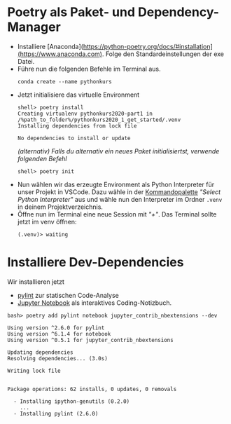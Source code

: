 # Poetry als Paket- und Dependency-Manager

- Installiere [Anaconda](https://python-poetry.org/docs/#installation](https://www.anaconda.com). Folge den Standardeinstellungen der exe Datei.
- Führe nun die folgenden Befehle im Terminal aus.
    ```shell
    conda create --name pythonkurs 
    ````
- Jetzt initialisiere das virtuelle Environment
    ```shell
    shell> poetry install
    Creating virtualenv pythonkurs2020-part1 in /%path_to_folder%/pythonkurs2020_1_get_started/.venv
    Installing dependencies from lock file

    No dependencies to install or update
    ```
    *(alternativ) Falls du alternativ ein neues Paket initialisiertst, verwende folgenden Befehl*
    ```shell
    shell> poetry init
    ```
- Nun wählen wir das erzeugte Environment als Python Interpreter für unser Projekt in VSCode. Dazu wähle in der [Kommandopalette](https://code.visualstudio.com/docs/getstarted/tips-and-tricks#_command-palette) *"Select Python Interpreter"* aus und wähle nun den Interpreter im Ordner `.venv` in deinem Projektverzeichnis.
- Öffne nun im Terminal eine neue Session mit *"+"*. Das Terminal sollte jetzt im venv öffnen:
    ```shell
    (.venv)> waiting
    ```

# Installiere Dev-Dependencies
Wir installieren jetzt
* [pylint](https://www.pylint.org) zur statischen Code-Analyse
* [Jupyter Notebook](https://jupyter.org) als interaktives Coding-Notizbuch.
```
bash> poetry add pylint notebook jupyter_contrib_nbextensions --dev

Using version ^2.6.0 for pylint
Using version ^6.1.4 for notebook
Using version ^0.5.1 for jupyter_contrib_nbextensions

Updating dependencies
Resolving dependencies... (3.0s)

Writing lock file


Package operations: 62 installs, 0 updates, 0 removals

  - Installing ipython-genutils (0.2.0)
    ...
  - Installing pylint (2.6.0)
```
